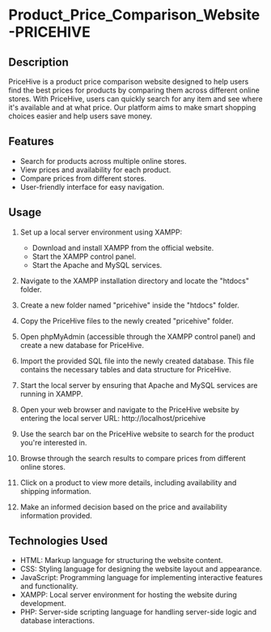 # Product_Price_Comparison_Website-PRICEHIVE
## Description
PriceHive is a product price comparison website designed to help users find the best prices for products by comparing them across different online stores. With PriceHive, users can quickly search for any item and see where it's available and at what price. Our platform aims to make smart shopping choices easier and help users save money.

## Features
- Search for products across multiple online stores.
- View prices and availability for each product.
- Compare prices from different stores.
- User-friendly interface for easy navigation.
  
## Usage
1. Set up a local server environment using XAMPP:
   - Download and install XAMPP from the official website.
   - Start the XAMPP control panel.
   - Start the Apache and MySQL services.

2. Navigate to the XAMPP installation directory and locate the "htdocs" folder.

3. Create a new folder named "pricehive" inside the "htdocs" folder.

4. Copy the PriceHive files to the newly created "pricehive" folder.

5. Open phpMyAdmin (accessible through the XAMPP control panel) and create a new database for PriceHive.

6. Import the provided SQL file into the newly created database. This file contains the necessary tables and data structure for PriceHive.

7. Start the local server by ensuring that Apache and MySQL services are running in XAMPP.

8. Open your web browser and navigate to the PriceHive website by entering the local server URL: http://localhost/pricehive

9. Use the search bar on the PriceHive website to search for the product you're interested in.

10. Browse through the search results to compare prices from different online stores.

11. Click on a product to view more details, including availability and shipping information.

12. Make an informed decision based on the price and availability information provided.

## Technologies Used
- HTML: Markup language for structuring the website content.
- CSS: Styling language for designing the website layout and appearance.
- JavaScript: Programming language for implementing interactive features and functionality.
- XAMPP: Local server environment for hosting the website during development.
- PHP: Server-side scripting language for handling server-side logic and database interactions.

